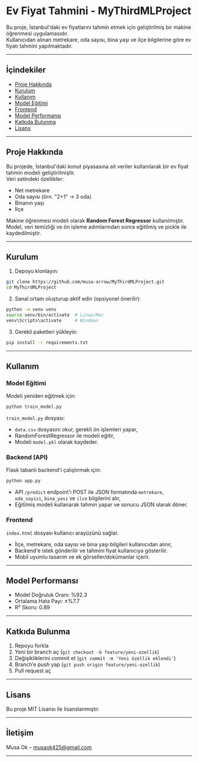 
# Ev Fiyat Tahmini - MyThirdMLProject

Bu proje, İstanbul'daki ev fiyatlarını tahmin etmek için geliştirilmiş bir makine öğrenmesi uygulamasıdır.  
Kullanıcıdan alınan metrekare, oda sayısı, bina yaşı ve ilçe bilgilerine göre ev fiyatı tahmini yapılmaktadır.

---

## İçindekiler

- [Proje Hakkında](#proje-hakkında)  
- [Kurulum](#kurulum)  
- [Kullanım](#kullanım)  
- [Model Eğitimi](#model-eğitimi)  
- [Frontend](#frontend)  
- [Model Performansı](#model-performansı)  
- [Katkıda Bulunma](#katkıda-bulunma)  
- [Lisans](#lisans)  

---

## Proje Hakkında

Bu projede, İstanbul'daki konut piyasasına ait veriler kullanılarak bir ev fiyat tahmin modeli geliştirilmiştir.  
Veri setindeki özellikler:  

- Net metrekare  
- Oda sayısı (örn. "2+1" → 3 oda)  
- Binanın yaşı  
- İlçe  

Makine öğrenmesi modeli olarak **Random Forest Regressor** kullanılmıştır. Model, veri temizliği ve ön işleme adımlarından sonra eğitilmiş ve pickle ile kaydedilmiştir.

---

## Kurulum

1. Depoyu klonlayın:

```bash
git clone https://github.com/musa-arrow/MyThirdMLProject.git
cd MyThirdMLProject
```

2. Sanal ortam oluşturup aktif edin (opsiyonel önerilir):

```bash
python -m venv venv
source venv/bin/activate  # Linux/Mac
venv\Scripts\activate     # Windows
```

3. Gerekli paketleri yükleyin:

```bash
pip install -r requirements.txt
```

---

## Kullanım

### Model Eğitimi

Modeli yeniden eğitmek için:

```bash
python train_model.py
```

`train_model.py` dosyası:

- `data.csv` dosyasını okur, gerekli ön işlemleri yapar,  
- RandomForestRegressor ile modeli eğitir,  
- Modeli `model.pkl` olarak kaydeder.

### Backend (API)

Flask tabanlı backend'i çalıştırmak için:

```bash
python app.py
```

- API `/predict` endpoint'i POST ile JSON formatında `metrekare`, `oda_sayisi`, `bina_yasi` ve `ilce` bilgilerini alır,  
- Eğitilmiş modeli kullanarak tahmin yapar ve sonucu JSON olarak döner.

### Frontend

`index.html` dosyası kullanıcı arayüzünü sağlar.  

- İlçe, metrekare, oda sayısı ve bina yaşı bilgileri kullanıcıdan alınır,  
- Backend'e istek gönderilir ve tahmini fiyat kullanıcıya gösterilir.  
- Mobil uyumlu tasarım ve ek görseller/dokümanlar içerir.

---

## Model Performansı

- Model Doğruluk Oranı: %92.3  
- Ortalama Hata Payı: ±%7.7  
- R² Skoru: 0.89  

---

## Katkıda Bulunma

1. Repoyu forkla  
2. Yeni bir branch aç (`git checkout -b feature/yeni-ozellik`)  
3. Değişikliklerini commit et (`git commit -m 'Yeni özellik eklendi'`)  
4. Branch’e push yap (`git push origin feature/yeni-ozellik`)  
5. Pull request aç  

---

## Lisans

Bu proje MIT Lisansı ile lisanslanmıştır.

---

## İletişim

Musa Ok – musaok425@gmail.com  

---

